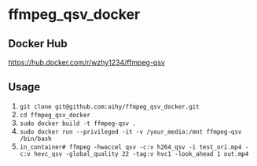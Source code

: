 # ffmpeg_qsv_docker

## Docker Hub

https://hub.docker.com/r/wzhy1234/ffmpeg-qsv

## Usage

1. `git clone git@github.com:aihy/ffmpeg_qsv_docker.git`
2. `cd ffmpeg_qsv_docker`
1. `sudo docker build -t ffmpeg-qsv .`
3. `sudo docker run --privileged -it -v /your_media:/mnt ffmpeg-qsv /bin/bash`
1. `in_container# ffmpeg -hwaccel qsv -c:v h264_qsv -i test_ori.mp4 -c:v hevc_qsv -global_quality 22 -tag:v hvc1 -look_ahead 1 out.mp4`
